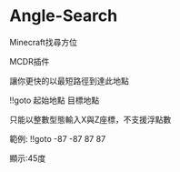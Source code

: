 # Angle-Search

Minecraft找尋方位

MCDR插件

讓你更快的以最短路徑到達此地點

!!goto 起始地點 目標地點

只能以整數型態輸入X與Z座標，不支援浮點數

範例: !!goto -87 -87 87 87

顯示:45度
